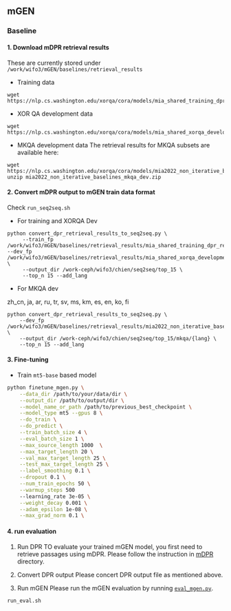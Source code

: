## mGEN

### Baseline
#### 1. Download mDPR retrieval results

These are currently stored under `/work/wifo3/mGEN/baselines/retrieval_results`

- Training data
```
wget https://nlp.cs.washington.edu/xorqa/cora/models/mia_shared_training_dpr_retrieval_results.json
```

- XOR QA development data

```
wget https://nlp.cs.washington.edu/xorqa/cora/models/mia_shared_xorqa_development_dpr_retrieval_results.json
```

- MKQA development data
The retrieval results for MKQA subsets are available here:

```
wget https://nlp.cs.washington.edu/xorqa/cora/models/mia2022_non_iterative_baselines_mkqa_dev.zip
unzip mia2022_non_iterative_baselines_mkqa_dev.zip
```

#### 2. Convert mDPR output to mGEN train data format
Check `run_seq2seq.sh`

- For training and XORQA Dev

```
python convert_dpr_retrieval_results_to_seq2seq.py \
     --train_fp /work/wifo3/mGEN/baselines/retrieval_results/mia_shared_training_dpr_retrieval_results.json --dev_fp /work/wifo3/mGEN/baselines/retrieval_results/mia_shared_xorqa_development_dpr_retrieval_results.json  \
     --output_dir /work-ceph/wifo3/chien/seq2seq/top_15 \
     --top_n 15 --add_lang
```

- For MKQA dev

zh_cn, ja, ar, ru, tr, sv, ms, km, es, en, ko, fi 
```
python convert_dpr_retrieval_results_to_seq2seq.py \
    --dev_fp /work/wifo3/mGEN/baselines/retrieval_results/mia2022_non_iterative_baselines_mkqa_dev/mkqa_dev_{lang}_retrieval_baselines_mia_train_non_itertive.json  \
    --output_dir /work-ceph/wifo3/chien/seq2seq/top_15/mkqa/{lang} \
    --top_n 15 --add_lang
```

#### 3. Fine-tuning

- Train `mt5-base` based model

```run_mgen.sh
python finetune_mgen.py \
    --data_dir /path/to/your/data/dir \
    --output_dir /path/to/output/dir \
    --model_name_or_path /path/to/previous_best_checkpoint \
    --model_type mt5 --gpus 8 \
    --do_train \
    --do_predict \
    --train_batch_size 4 \
    --eval_batch_size 1 \
    --max_source_length 1000  \
    --max_target_length 20 \
    --val_max_target_length 25 \
    --test_max_target_length 25 \
    --label_smoothing 0.1 \
    --dropout 0.1 \
    --num_train_epochs 50 \
    --warmup_steps 500 
    --learning_rate 3e-05 \
    --weight_decay 0.001 \
    --adam_epsilon 1e-08 \
    --max_grad_norm 0.1 \
``` 


#### 4. run evaluation
1. Run DPR
TO evaluate your trained mGEN model, you first need to retrieve passages using mDPR. Please follow the instruction in [mDPR](../mDPR) directory.

2. Convert DPR output
Please concert DPR output file as mentioned above.

3. Run mGEN
Please run the mGEN evaluation by running [`eval_mgen.py`](eval_mgen.py).

```
run_eval.sh
```